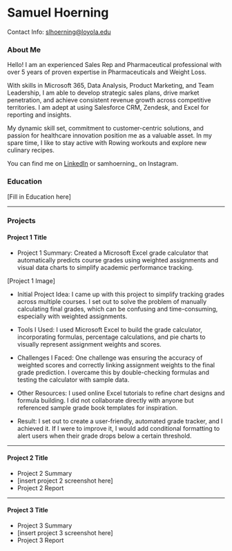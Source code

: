 # Samuel Hoerning
Contact Info: slhoerning@loyola.edu

### About Me 
Hello! I am an experienced Sales Rep and Pharmaceutical professional with over 5 years of proven expertise in Pharmaceuticals and Weight Loss.

With skills in Microsoft 365, Data Analysis, Product Marketing, and Team Leadership, I am able to develop strategic sales plans, drive market penetration, and achieve consistent revenue growth across competitive territories. I am adept at using Salesforce CRM, Zendesk, and Excel for reporting and insights.

My dynamic skill set, commitment to customer-centric solutions, and passion for healthcare innovation position me as a valuable asset. In my spare time, I like to stay active with Rowing workouts and explore new culinary recipes.

You can find me on [LinkedIn](www.linkedin.com/in/samuel-hoerning-074481266) or samhoerning_ on Instagram.

### Education 
[Fill in Education here]
***
### Projects

#### Project 1 Title
 - Project 1 Summary:
 Created a Microsoft Excel grade calculator that automatically predicts course grades using weighted assignments and visual data charts to simplify academic performance tracking.

[Project 1 Image]
 - Initial Project Idea:
I came up with this project to simplify tracking grades across multiple courses. I set out to solve the problem of manually calculating final grades, which can be confusing and time-consuming, especially with weighted assignments.

 - Tools I Used:
I used Microsoft Excel to build the grade calculator, incorporating formulas, percentage calculations, and pie charts to visually represent assignment weights and scores.

 - Challenges I Faced:
One challenge was ensuring the accuracy of weighted scores and correctly linking assignment weights to the final grade prediction. I overcame this by double-checking formulas and testing the calculator with sample data.

 - Other Resources:
I used online Excel tutorials to refine chart designs and formula building. I did not collaborate directly with anyone but referenced sample grade book templates for inspiration.

 - Result:
I set out to create a user-friendly, automated grade tracker, and I achieved it. If I were to improve it, I would add conditional formatting to alert users when their grade drops below a certain threshold.
***
#### Project 2 Title
 - Project 2 Summary
 - [insert project 2 screenshot here]
 - Project 2 Report
***
#### Project 3 Title
 - Project 3 Summary
 - [insert project 3 screenshot here]
 - Project 3 Report
